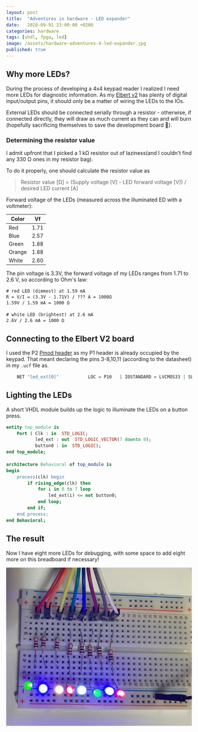 ```yaml
---
layout: post
title:  "Adventures in hardware - LED expander"
date:   2020-09-91 23:00:00 +0200
categories: hardware
tags: [vhdl, fpga, led]
image: /assets/hardware-adventures-4-led-expander.jpg
published: true
---
```


## Why more LEDs?

During the process of developing a 4x4 keypad reader I realized I need more LEDs for diagnostic information. As my [Elbert v2](https://numato.com/product/elbert-v2-spartan-3a-fpga-development-board) has plenty of digital input/output pins, it should only be a matter of wiring the LEDs to the IOs.

External LEDs should be connected serially through a resistor - otherwise, if connected directly, they will draw as much current as they can and will burn (hopefully sacrificing themselves to save the development board 🙂).

### Determining the resistor value

I admit upfront that I picked a 1 kΩ resistor out of laziness(and I couldn't find any 330 Ω ones in my resistor bag).

To do it properly, one should calculate the resistor value as 

> Resistor value [Ω] = (Supply voltage [V] - LED forward voltage [V])  / desired LED current [A]

Forward voltage of the LEDs (measured across the illuminated ED with a voltmeter):

| Color | Vf |
| --- | --- | 
| Red | 1.71
| Blue | 2.57
|Green | 1.88
|Orange | 1.88 
|White | 2.60

The pin voltage is 3.3V, the forward voltage of my LEDs ranges from 1.71 to 2.6 V, so according to Ohm's law:

```
# red LED (dimmest) at 1.59 mA
R = V/I = (3.3V - 1.71V) / ??? A = 1000Ω
1.59V / 1.59 mA = 1000 Ω 

# white LED (brightest) at 2.6 mA
2.6V / 2.6 mA = 1000 Ω 
```

## Connecting to the Elbert V2 board

I used the P2 [Pmod header](https://en.wikipedia.org/wiki/Pmod_Interface) as my P1 header is already occupied by the keypad. That meant declaring the pins 3-8,10,11 (according to the datasheet) in my `.ucf` file as.

```vhdl
    NET "led_ext[0]"           LOC = P10   | IOSTANDARD = LVCMOS33 | SLEW = SLOW | DRIVE = 12;
```

## Lighting the LEDs

A short VHDL module builds up the logic to illuminate the LEDs on a button press.

```vhdl
entity top_module is
    Port ( Clk : in  STD_LOGIC;
           led_ext : out  STD_LOGIC_VECTOR(7 downto 0);
           button0 : in  STD_LOGIC);
end top_module;

architecture Behavioral of top_module is
begin
	process(clk) begin
		if rising_edge(clk) then
			for i in 0 to 7 loop
				led_ext(i) <= not button0;
			end loop;
		end if;
	end process;
end Behavioral;
```

## The result

Now I have eight more LEDs for debugging, with some space to add eight more on this breadboard if necessary!

![more lights](/assets/hardware-adventures-4-led-expander.jpg)